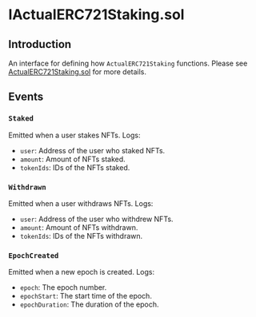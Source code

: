 # IActualERC721Staking.sol

## Introduction
An interface for defining how `ActualERC721Staking` functions. Please see [ActualERC721Staking.sol](./ActualERC721Staking.md) for more details.

## Events
### `Staked`
Emitted when a user stakes NFTs.
Logs:
- `user`: Address of the user who staked NFTs.
- `amount`: Amount of NFTs staked.
- `tokenIds`: IDs of the NFTs staked.
### `Withdrawn`
Emitted when a user withdraws NFTs.
Logs:
- `user`: Address of the user who withdrew NFTs.
- `amount`: Amount of NFTs withdrawn.
- `tokenIds`: IDs of the NFTs withdrawn.
### `EpochCreated`
Emitted when a new epoch is created.
Logs:
- `epoch`: The epoch number.
- `epochStart`: The start time of the epoch.
- `epochDuration`: The duration of the epoch.

